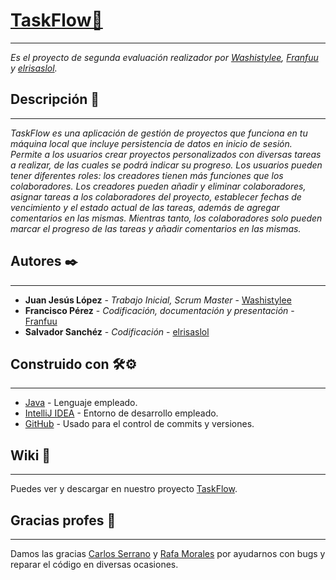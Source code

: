 # [TaskFlow🚀](https://github.com/WaShIsTyLee/TaskFlow)

___

_Es el proyecto de segunda evaluación realizador por [Washistylee](https://github.com/WaShIsTyLee), [Franfuu](https://github.com/Franfuu) y [elrisaslol](https://github.com/elrisaslol)._
## Descripción 📄

___

_TaskFlow es una aplicación de gestión de proyectos que funciona en tu máquina local que incluye persistencia de datos en inicio de sesión. Permite a los usuarios crear proyectos personalizados con diversas tareas a realizar, de las cuales se podrá indicar su progreso. Los usuarios pueden tener diferentes roles: los creadores tienen más funciones que los colaboradores. Los creadores pueden añadir y eliminar colaboradores, asignar tareas a los colaboradores del proyecto, establecer fechas de vencimiento y el estado actual de las tareas, además de agregar comentarios en las mismas. Mientras tanto, los colaboradores solo pueden marcar el progreso de las tareas y añadir comentarios en las mismas._

## Autores ✒️

___

* **Juan Jesús López** - *Trabajo Inicial, Scrum Master* - [Washistylee](https://github.com/WaShIsTyLee)
* **Francisco Pérez** - *Codificación, documentación y presentación* - [Franfuu](https://github.com/Franfuu)
* **Salvador Sanchéz** - *Codificación* - [elrisaslol](https://github.com/elrisaslol)

## Construido con 🛠️⚙️
___

* [Java](https://www.java.com/es/) - Lenguaje empleado.
* [IntelliJ IDEA](https://www.jetbrains.com/es-es/idea/) - Entorno de desarrollo empleado.
* [GitHub](https://github.com/) - Usado para el control de commits y versiones.

## Wiki 📖
___
Puedes ver y descargar en nuestro proyecto [TaskFlow](https://github.com/WaShIsTyLee/TaskFlow).


## Gracias profes 🎁
___
Damos las gracias [Carlos Serrano](https://github.com/Developodo) y [Rafa Morales](https://github.com/RafaTicArte) por ayudarnos con bugs y reparar el código en diversas ocasiones.


